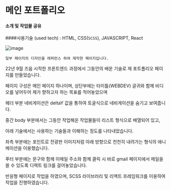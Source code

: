 # 메인 포트폴리오
#### 소개 및 작업물 공유

####사용기술 (used tech) : HTML, CSS(`SCSS`), JAVASCRIPT, React


![image](https://github.com/ThioKDG/ThioKDGportfolio/assets/113421699/e74ae945-a13d-4988-a88c-af8f5e39209b)


`일부 페이지의 디자인을 레퍼런스 하여 제작한 페이지입니다.`


22년 9월 즈음 시작한 프론트엔드 과정에서 그동안의 배운 기술로 제 포트폴리오 페이지를 만들었습니다.

페이지 구성은 메인 페이지 하나이며, 상단부에는 타이틀(WEBDEV) 글귀와 함께 비디오를 넣어두어 제가 향하고자 하는 목표를 적어놓았으며

헤더 부분 네비게이션은 deltaY 값을 통하여 토굴식으로 네비게이션을 숨기고 보여줍니다.

중간 body 부분에서는 그동안 작업해온 작업물들이 리스트 형식으로 배열되어 있고,

아래 기술에서는 사용하는 기술들과 이해하는 정도를 나타내었습니다.

좌측 부분에는 포인트로 전광판 이미지처럼 아래 방향으로 천천히 내려가는 형식의 애니메이션을 이용했습니다.

푸터 부분에는 문구와 함께 이메일 주소와 함께 클릭 시 바로 gmail 페이지에서 메일을 쓸 수 있도록 디렉트 링크를 걸어놓았습니다.

반응형 페이지로 작업을 하였으며, SCSS 라이브러리 및 리액트 프레임워크를 이용하여 작업을 진행하였습니다.


